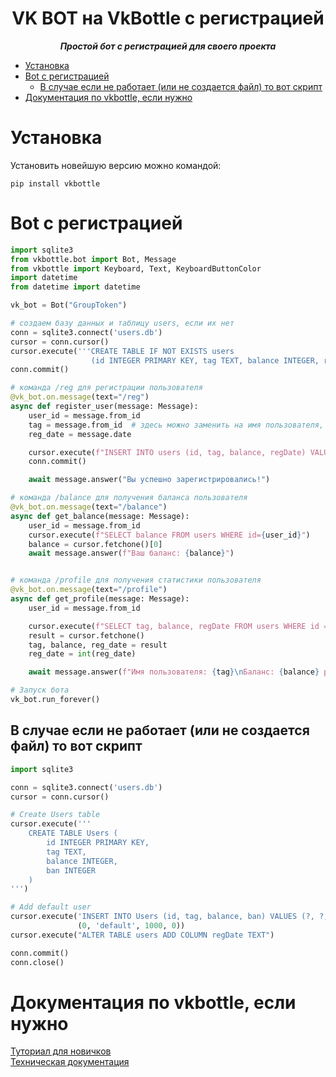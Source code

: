 <h1 align="center">
  VK BOT на VkBottle с регистрацией
</h1>
<p align="center">
    <em><b>Простой бот с регистрацией для своего проекта</b></em>
</p>

* [Установка](#Установка)
* [Bot с регистрацией](#Bot-с-регистрацией)
	- [В случае если не работает (или не создается файл) то вот скрипт](##В-случае-если-не-работает-(или-не-создается-файл)-то-вот-скрипт)
* [Документация по vkbottle, если нужно](#Документация-по-vkbottle,-если-нужно)
# Установка

Установить новейшую версию можно командой:

```shell
pip install vkbottle
```

# Bot с регистрацией

```python
import sqlite3
from vkbottle.bot import Bot, Message
from vkbottle import Keyboard, Text, KeyboardButtonColor
import datetime
from datetime import datetime

vk_bot = Bot("GroupToken")

# создаем базу данных и таблицу users, если их нет
conn = sqlite3.connect('users.db')
cursor = conn.cursor()
cursor.execute('''CREATE TABLE IF NOT EXISTS users
                  (id INTEGER PRIMARY KEY, tag TEXT, balance INTEGER, regDate TEXT)''')
conn.commit()

# команда /reg для регистрации пользователя
@vk_bot.on.message(text="/reg")
async def register_user(message: Message):
    user_id = message.from_id
    tag = message.from_id  # здесь можно заменить на имя пользователя, если оно известно
    reg_date = message.date

    cursor.execute(f"INSERT INTO users (id, tag, balance, regDate) VALUES ({user_id}, '{tag}', 1000, '{reg_date}')")
    conn.commit()

    await message.answer("Вы успешно зарегистрировались!")

# команда /balance для получения баланса пользователя
@vk_bot.on.message(text="/balance")
async def get_balance(message: Message):
    user_id = message.from_id
    cursor.execute(f"SELECT balance FROM users WHERE id={user_id}")
    balance = cursor.fetchone()[0]
    await message.answer(f"Ваш баланс: {balance}")


# команда /profile для получения статистики пользователя
@vk_bot.on.message(text="/profile")
async def get_profile(message: Message):
    user_id = message.from_id

    cursor.execute(f"SELECT tag, balance, regDate FROM users WHERE id = {user_id}")
    result = cursor.fetchone()
    tag, balance, reg_date = result
    reg_date = int(reg_date)

    await message.answer(f"Имя пользователя: {tag}\nБаланс: {balance} руб.\nДата регистрации: {datetime.fromtimestamp(reg_date).strftime('%Y-%m-%d %H:%M:%S')}")

# Запуск бота
vk_bot.run_forever()
```

## В случае если не работает (или не создается файл) то вот скрипт

```python
import sqlite3

conn = sqlite3.connect('users.db')
cursor = conn.cursor()

# Create Users table
cursor.execute('''
    CREATE TABLE Users (
        id INTEGER PRIMARY KEY,
        tag TEXT,
        balance INTEGER,
        ban INTEGER
    )
''')

# Add default user
cursor.execute('INSERT INTO Users (id, tag, balance, ban) VALUES (?, ?, ?, ?)',
               (0, 'default', 1000, 0))
cursor.execute("ALTER TABLE users ADD COLUMN regDate TEXT")

conn.commit()
conn.close()

```
# Документация по vkbottle, если нужно

[Туториал для новичков](https://vkbottle.readthedocs.io/ru/latest/tutorial/)\
[Техническая документация](https://vkbottle.readthedocs.io/ru/latest)

